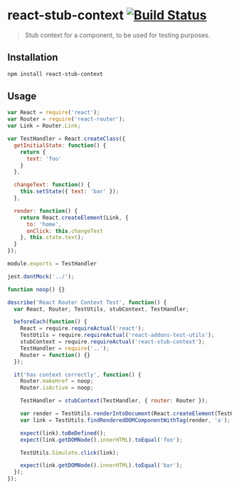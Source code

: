 # react-stub-context [![Build Status](https://travis-ci.org/karlbright/react-stub-context.svg?branch=master)](https://travis-ci.org/karlbright/react-stub-context)

> Stub context for a component, to be used for testing purposes.

## Installation

```sh
npm install react-stub-context
```

## Usage

```js
var React = require('react');
var Router = require('react-router');
var Link = Router.Link;

var TestHandler = React.createClass({
  getInitialState: function() {
    return {
      text: 'foo' 
    }
  },

  changeText: function() {
    this.setState({ text: 'bar' });
  },

  render: function() {
    return React.createElement(Link, {
      to: 'home',
      onClick: this.changeText
    }, this.state.text);
  }
});

module.exports = TestHandler
```

```js
jest.dontMock('../');

function noop() {}

describe('React Router Context Test', function() {
  var React, Router, TestUtils, stubContext, TestHandler;

  beforeEach(function() {
    React = require.requireActual('react');
    TestUtils = require.requireActual('react-addons-test-utils');
    stubContext = require.requireActual('react-stub-context');
    TestHandler = require('..');
    Router = function() {}
  });

  it('has context correctly', function() {
    Router.makeHref = noop;
    Router.isActive = noop;

    TestHandler = stubContext(TestHandler, { router: Router });

    var render = TestUtils.renderIntoDocument(React.createElement(TestHandler, {}));
    var link = TestUtils.findRenderedDOMComponentWithTag(render, 'a');

    expect(link).toBeDefined();
    expect(link.getDOMNode().innerHTML).toEqual('foo');

    TestUtils.Simulate.click(link);

    expect(link.getDOMNode().innerHTML).toEqual('bar');
  });
});
```

